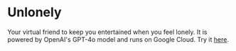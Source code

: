 # Unlonely
Your virtual friend to keep you entertained when you feel lonely. It is powered by OpenAI's GPT-4o model and runs on Google Cloud. Try it [here](https://unlonely-t7kn2b5dbq-uk.a.run.app).